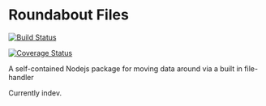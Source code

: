 # Roundabout Files

[![Build Status](https://travis-ci.org/IK3I/Roundabout-Files.svg?branch=Initial-Setup)](https://travis-ci.org/IK3I/Roundabout-Files)

[![Coverage Status](https://coveralls.io/repos/github/IK3I/Roundabout-Files/badge.svg?branch=master)](https://coveralls.io/github/IK3I/Roundabout-Files?branch=master)

A self-contained Nodejs package for moving data around via a built in file-handler

Currently indev.

